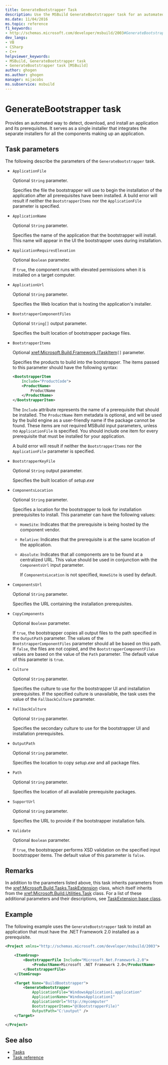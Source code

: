 ```yaml
---
title: GenerateBootstrapper Task
description: Use the MSBuild GenerateBootstrapper task for an automated way to detect, download, and install an application and its prerequisites.
ms.date: 11/04/2016
ms.topic: reference
f1_keywords:
- http://schemas.microsoft.com/developer/msbuild/2003#GenerateBootstrapper
dev_langs:
- VB
- CSharp
- C++
helpviewer_keywords:
- MSBuild, GenerateBootstrapper task
- GenerateBootstrapper task [MSBuild]
author: ghogen
ms.author: ghogen
manager: mijacobs
ms.subservice: msbuild
---
```

# GenerateBootstrapper task

Provides an automated way to detect, download, and install an application and its prerequisites. It serves as a single installer that integrates the separate installers for all the components making up an application.

## Task parameters

The following describe the parameters of the `GenerateBootstrapper` task.

- `ApplicationFile`

   Optional `String` parameter.

   Specifies the file the bootstrapper will use to begin the installation of the application after all prerequisites have been installed. A build error will result if neither the `BootstrapperItems` nor the `ApplicationFile` parameter is specified.

- `ApplicationName`

   Optional `String` parameter.

   Specifies the name of the application that the bootstrapper will install. This name will appear in the UI the bootstrapper uses during installation.

- `ApplicationRequiresElevation`

   Optional `Boolean` parameter.

   If `true`, the component runs with elevated permissions when it is installed on a target computer.

- `ApplicationUrl`

   Optional `String` parameter.

   Specifies the Web location that is hosting the application's installer.

- `BootstrapperComponentFiles`

   Optional `String[]` output parameter.

   Specifies the built location of bootstrapper package files.

- `BootstrapperItems`

   Optional <xref:Microsoft.Build.Framework.ITaskItem>`[]` parameter.

   Specifies the products to build into the bootstrapper. The items passed to this parameter should have the following syntax:

  ```xml
  <BootstrapperItem
      Include="ProductCode">
      <ProductName>
          ProductName
      </ProductName>
  </BootstrapperItem>
  ```

   The `Include` attribute represents the name of a prerequisite that should be installed. The `ProductName` item metadata is optional, and will be used by the build engine as a user-friendly name if the package cannot be found. These items are not required MSBuild input parameters, unless no `ApplicationFile` is specified. You should include one item for every prerequisite that must be installed for your application.

   A build error will result if neither the `BootstrapperItems` nor the `ApplicationFile` parameter is specified.

- `BootstrapperKeyFile`

   Optional `String` output parameter.

   Specifies the built location of *setup.exe*

- `ComponentsLocation`

   Optional `String` parameter.

   Specifies a location for the bootstrapper to look for installation prerequisites to install. This parameter can have the following values:

  - `HomeSite`: Indicates that the prerequisite is being hosted by the component vendor.

  - `Relative`: Indicates that the prerequisite is at the same location of the application.

  - `Absolute`: Indicates that all components are to be found at a centralized URL. This value should be used in conjunction with the `ComponentsUrl` input parameter.

    If `ComponentsLocation` is not specified, `HomeSite` is used by default.

- `ComponentsUrl`

   Optional `String` parameter.

   Specifies the URL containing the installation prerequisites.

- `CopyComponents`

   Optional `Boolean` parameter.

   If `true`, the bootstrapper copies all output files to the path specified in the `OutputPath` parameter. The values of the `BootstrapperComponentFiles` parameter should all be based on this path. If `false`, the files are not copied, and the `BootstrapperComponentFiles` values are based on the value of the `Path` parameter.  The default value of this parameter is `true`.

- `Culture`

   Optional `String` parameter.

   Specifies the culture to use for the bootstrapper UI and installation prerequisites. If the specified culture is unavailable, the task uses the value of the `FallbackCulture` parameter.

- `FallbackCulture`

   Optional `String` parameter.

   Specifies the secondary culture to use for the bootstrapper UI and installation prerequisites.

- `OutputPath`

   Optional `String` parameter.

   Specifies the location to copy *setup.exe* and all package files.

- `Path`

   Optional `String` parameter.

   Specifies the location of all available prerequisite packages.

- `SupportUrl`

   Optional `String` parameter.

   Specifies the URL to provide if the bootstrapper installation fails.

- `Validate`

   Optional `Boolean` parameter.

   If `true`, the bootstrapper performs XSD validation on the specified input bootstrapper items. The default value of this parameter is `false`.

## Remarks

In addition to the parameters listed above, this task inherits parameters from the <xref:Microsoft.Build.Tasks.TaskExtension> class, which itself inherits from the <xref:Microsoft.Build.Utilities.Task> class. For a list of these additional parameters and their descriptions, see [TaskExtension base class](../msbuild/taskextension-base-class.md).

## Example

The following example uses the `GenerateBootstrapper` task to install an application that must have the .NET Framework 2.0 installed as a prerequisite.

```xml
<Project xmlns="http://schemas.microsoft.com/developer/msbuild/2003">

    <ItemGroup>
        <BootstrapperFile Include="Microsoft.Net.Framework.2.0">
            <ProductName>Microsoft .NET Framework 2.0</ProductName>
        </BootstrapperFile>
    </ItemGroup>

    <Target Name="BuildBootstrapper">
        <GenerateBootstrapper
            ApplicationFile="WindowsApplication1.application"
            ApplicationName="WindowsApplication1"
            ApplicationUrl="http://mycomputer"
            BootstrapperItems="@(BootstrapperFile)"
            OutputPath="C:\output" />
    </Target>

</Project>
```

## See also

- [Tasks](../msbuild/msbuild-tasks.md)
- [Task reference](../msbuild/msbuild-task-reference.md)
